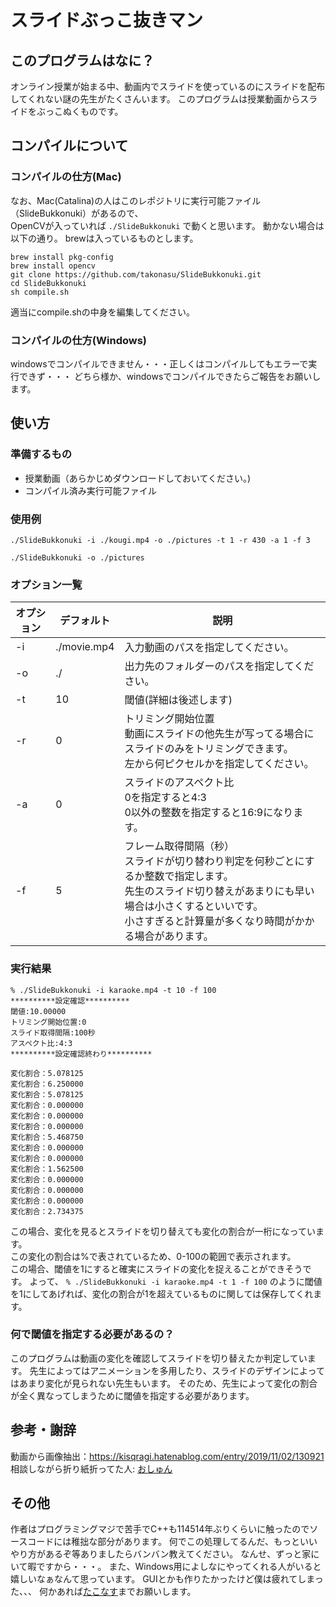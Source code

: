 # スライドぶっこ抜きマン
## このプログラムはなに？
オンライン授業が始まる中、動画内でスライドを使っているのにスライドを配布してくれない謎の先生がたくさんいます。
このプログラムは授業動画からスライドをぶっこぬくものです。
## コンパイルについて
### コンパイルの仕方(Mac)
なお、Mac(Catalina)の人はこのレポジトリに実行可能ファイル（SlideBukkonuki）があるので、  
OpenCVが入っていれば
`./SlideBukkonuki` 
で動くと思います。
動かない場合は以下の通り。
brewは入っているものとします。
```
brew install pkg-config
brew install opencv
git clone https://github.com/takonasu/SlideBukkonuki.git
cd SlideBukkonuki
sh compile.sh
```
適当にcompile.shの中身を編集してください。

### コンパイルの仕方(Windows)
windowsでコンパイルできません・・・正しくはコンパイルしてもエラーで実行できず・・・
どちら様か、windowsでコンパイルできたらご報告をお願いします。

## 使い方
### 準備するもの
- 授業動画（あらかじめダウンロードしておいてください。)
- コンパイル済み実行可能ファイル

### 使用例
`./SlideBukkonuki -i ./kougi.mp4 -o ./pictures -t 1 -r 430 -a 1 -f 3`

`./SlideBukkonuki -o ./pictures`

### オプション一覧
|  オプション  |  デフォルト  |  説明  |
| ---- | ---- | ---- |
|  -i  |  ./movie.mp4  |  入力動画のパスを指定してください。  |
|  -o  |  ./  |  出力先のフォルダーのパスを指定してください。  |
|  -t  |  10  |  閾値(詳細は後述します)  |
|  -r  |  0  |  トリミング開始位置<br>動画にスライドの他先生が写ってる場合にスライドのみをトリミングできます。<br>左から何ピクセルかを指定してください。  |
|  -a  |  0  |  スライドのアスペクト比<br>0を指定すると4:3<br>0以外の整数を指定すると16:9になります。  |
|  -f  |  5  |  フレーム取得間隔（秒）<br>スライドが切り替わり判定を何秒ごとにするか整数で指定します。<br>先生のスライド切り替えがあまりにも早い場合は小さくするといいです。<br>小さすぎると計算量が多くなり時間がかかる場合があります。  |


### 実行結果
```
% ./SlideBukkonuki -i karaoke.mp4 -t 10 -f 100
**********設定確認**********
閾値:10.00000
トリミング開始位置:0
スライド取得間隔:100秒
アスペクト比:4:3
**********設定確認終わり**********

変化割合：5.078125
変化割合：6.250000
変化割合：5.078125
変化割合：0.000000
変化割合：0.000000
変化割合：0.000000
変化割合：5.468750
変化割合：0.000000
変化割合：0.000000
変化割合：1.562500
変化割合：0.000000
変化割合：0.000000
変化割合：0.000000
変化割合：2.734375
```

この場合、変化を見るとスライドを切り替えても変化の割合が一桁になっています。  
この変化の割合は%で表されているため、0-100の範囲で表示されます。  
この場合、閾値を1にすると確実にスライドの変化を捉えることができそうです。
よって、
`% ./SlideBukkonuki -i karaoke.mp4 -t 1 -f 100`
のように閾値を1にしてあげれば、変化の割合が1を超えているものに関しては保存してくれます。


### 何で閾値を指定する必要があるの？
このプログラムは動画の変化を確認してスライドを切り替えたか判定しています。
先生によってはアニメーションを多用したり、スライドのデザインによってはあまり変化が見られない先生もいます。
そのため、先生によって変化の割合が全く異なってしまうために閾値を指定する必要があります。

## 参考・謝辞
動画から画像抽出：https://kisqragi.hatenablog.com/entry/2019/11/02/130921   
相談しながら折り紙折ってた人: [おしゅん](https://twitter.com/uk_osy)

## その他
作者はプログラミングマジで苦手でC++も114514年ぶりくらいに触ったのでソースコードには稚拙な部分があります。
何でこの処理してるんだ、もっといいやり方があるぞ等ありましたらバンバン教えてください。
なんせ、ずっと家にいて暇ですから・・・。
また、Windows用によしなにやってくれる人がいると嬉しいなぁなんて思っています。
GUIとかも作りたかったけど僕は疲れてしまった、、、
何かあれば[たこなす](https://twitter.com/ITF_tako)までお願いします。
